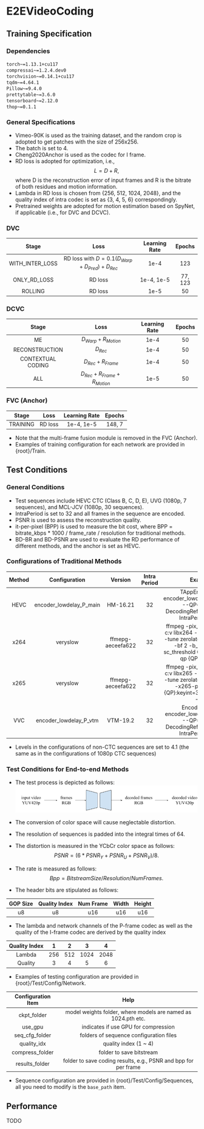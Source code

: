 # E2EVideoCoding

## Training Specification

### Dependencies
```
torch~=1.13.1+cu117
compressai~=1.2.4.dev0
torchvision~=0.14.1+cu117
tqdm~=4.64.1
Pillow~=9.4.0
prettytable~=3.6.0
tensorboard~=2.12.0
thop~=0.1.1
```

### General Specifications
- Vimeo-90K is used as the training dataset, and the random crop is adopted to get patches with the size of 256x256.
- The batch is set to 4.
- Cheng2020Anchor is used as the codec for I frame.
- RD loss is adopted for optimization, i.e.,
$$ L =D+R, $$
where D is the reconstruction error of input frames and R is the bitrate of both residues and motion information.
- Lambda in RD loss is chosen from {256, 512, 1024, 2048}, and the quality index of intra codec is set as {3, 4, 5, 6} correspondingly.
- Pretrained weights are adopted for motion estimation based on SpyNet, if applicable (i.e., for DVC and DCVC).

### DVC
|      Stage      |                      Loss                       | Learning Rate | Epochs  |
|:---------------:|:-----------------------------------------------:|:-------------:|:-------:|
| WITH_INTER_LOSS | RD loss with $D=0.1(D_{Warp}+D_{Pred})+D_{Rec}$ |     1e-4      |   123   |
|  ONLY_RD_LOSS   |                     RD loss                     |  1e-4, 1e-5   | 77, 123 |
|     ROLLING     |                     RD loss                     |     1e-5      |   50    |
 
### DCVC
|       Stage       |              Loss              | Learning Rate | Epochs |
|:-----------------:|:------------------------------:|:-------------:|:------:|
|        ME         |     $D_{Warp}+R_{Motion}$      |     1e-4      |   50   |
|  RECONSTRUCTION   |           $D_{Rec}$            |     1e-4      |   50   |
| CONTEXTUAL CODING |      $D_{Rec}+R_{Frame}$       |     1e-4      |   50   |
|        ALL        | $D_{Rec}+R_{Frame}+R_{Motion}$ |     1e-5      |   50   |

### FVC (Anchor)
|  Stage   |  Loss   | Learning Rate | Epochs |
|:--------:|:-------:|:-------------:|:------:|
| TRAINING | RD loss |  1e-4, 1e-5   | 148, 7 |

- Note that the multi-frame fusion module is removed in the FVC (Anchor).
- Examples of training configuration for each network are provided in {root}/Train.


## Test Conditions

### General Conditions
- Test sequences include HEVC CTC (Class B, C, D, E), UVG (1080p, 7 sequences), and MCL-JCV (1080p, 30 sequences). 
- IntraPeriod is set to 32 and all frames in the sequence are encoded.
- PSNR is used to assess the reconstruction quality.
- it-per-pixel (BPP) is used to measure the bit cost, where BPP = bitrate_kbps * 1000 / frame_rate / resolution for traditional methods.
- BD-BR and BD-PSNR are used to evaluate the RD performance of different methods, and the anchor is set as HEVC.

### Configurations of Traditional Methods

| Method |      Configuration      |      Version      | Intra Period |                                                                        Example                                                                         |
|:------:|:-----------------------:|:-----------------:|:------------:|:------------------------------------------------------------------------------------------------------------------------------------------------------:|
|  HEVC  | encoder_lowdelay_P_main |     HM-16.21      |      32      |                           TAppEncoder -c encoder_lowdelay_P_main.cfg --QP={QP} --DecodingRefreshType=2 --IntraPeriod=32 ...                            |                          |
|  x264  |        veryslow         | ffmepg-aeceefa622 |      32      | ffmpeg -pix_fmt yuv420p -c:v libx264 -preset veryslow -tune zerolatency -tune psnr -bf 2 -b_strategy 0 -sc_threshold 0 -flags +psnr -qp {QP} -g 32 ... |
 |  x265  |        veryslow         | ffmepg-aeceefa622 |      32      |        ffmpeg -pix_fmt yuv420p -c:v libx265 -preset veryslow -tune zerolatency -tune psnr -x265-params "qp={QP}:keyint=32" -flags +psnr -y ...         |
|  VVC   | encoder_lowdelay_P_vtm  |     VTM-19.2      |      32      |                            EncoderApp -c encoder_lowdelay_P_vtm.cfg --QP={QP} --DecodingRefreshType=2 --IntraPeriod=32 ...                             |


- Levels in the configurations of non-CTC sequences are set to 4.1 (the same as in the configurations of 1080p CTC sequences)


### Test Conditions for End-to-end Methods
- The test process is depicted as follows:
![Process of the test of end-to-end methods.png](assets%2Ffigures%2FProcess%20of%20the%20test%20of%20end-to-end%20methods.png)

- The conversion of color space will cause neglectable distortion.
- The resolution of sequences is padded into the integral times of 64.
- The distortion is measured in the YCbCr color space as follows:
$$PSNR=(6*PSNR_Y+PSNR_U+PSNR_V)/8.$$
- The rate is measured as follows:
$$Bpp=BitstreamSize / Resolution / NumFrames.$$
- The header bits are stipulated as follows:

| GOP Size | Quality Index | Num Frame | Width | Height |                                            
|:--------:|:-------------:|:---------:|:-----:|:------:|
|    u8    |      u8       |    u16    |  u16  |  u16   |

- The lambda and network channels of the P-frame codec as well as the quality of the I-frame codec are derived by the quality index

| Quality Index |  1  |  2  |  3   |  4   |                                            
|:-------------:|:---:|:---:|:----:|:----:|
|    Lambda     | 256 | 512 | 1024 | 2048 |
|    Quality    |  3  |  4  |  5   |  6   |

- Examples of testing configuration are provided in {root}/Test/Config/Network.

| Configuration Item |                              Help                               |
|:------------------:|:---------------------------------------------------------------:|
|    ckpt_folder     |  model weights folder, where models are named as 1024.pth etc.  |
|      use_gpu       |              indicates if use GPU for compression               |
|   seq_cfg_folder   |             folders of sequence configuration files             |
|    quality_idx     |                      quality index (1 ~ 4)                      |
|  compress_folder   |                    folder to save bitstream                     |
|   results_folder   | folder to save coding results, e.g., PSNR and bpp for per frame |

- Sequence configuration are provided in {root}/Test/Config/Sequences, all you need to modify is the `base_path` item.

## Performance 
TODO






















